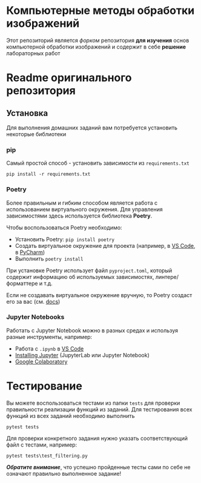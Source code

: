 # Компьютерные методы обработки изображений

Этот репозиторий является _форком_ репозитория __для изучения__ основ компьютерной обработки изображений и содержит в себе __решение__ лабораторных работ       

# Readme оригинального репозитория      

## Установка
Для выполнения домашних заданий вам потребуется установить некоторые библиотеки
### pip
Самый простой способ - установить зависимости из `requirements.txt`
```
pip install -r requirements.txt
```
### Poetry
Более правильным и гибким способом является работа с использованием виртуального окружения. Для управления зависимостями здесь используется библиотека **Poetry**.

Чтобы воспользоваться Poetry необходимо:
- Установить Poetry: `pip install poetry`
- Создать виртуальное окружение для проекта (например, в [VS Code](https://code.visualstudio.com/docs/python/environments), в [PyCharm](https://www.jetbrains.com/help/pycharm/poetry.html))
- Выполнить `poetry install` 

При установке Poetry использует файл `pyproject.toml`, который содержит информацию об используемых зависимостях, линтере/форматтере и т.д. 

Если не создавать виртуальное окружение вручную, то Poetry создаст его за вас (см. [docs](https://python-poetry.org/docs/basic-usage/#using-your-virtual-environment))

### Jupyter Notebooks
Работать с Jupyter Notebook можно в разных средах и используя разные инструменты, например:
- Работа с `.ipynb` в [VS Code](https://code.visualstudio.com/docs/datascience/jupyter-notebooks)
- [Installing Jupyter](https://jupyter.org/install) (JupyterLab или Jupyter Notebook)
- [Google Colaboratory](https://colab.google/)

# Тестирование
Вы можете воспользоваться тестами из папки `tests` для проверки правильности реализации функций из заданий. Для тестирования всех функций из всех заданий необходимо выполнить 
```
pytest tests
```
Для проверки конкретного задания нужно указать соответствующий файл с тестами, например:
```
pytest tests\test_filtering.py
```
**_Обратите внимание_**, что успешно пройденные тесты сами по себе не означают правильно выполненное задание!
